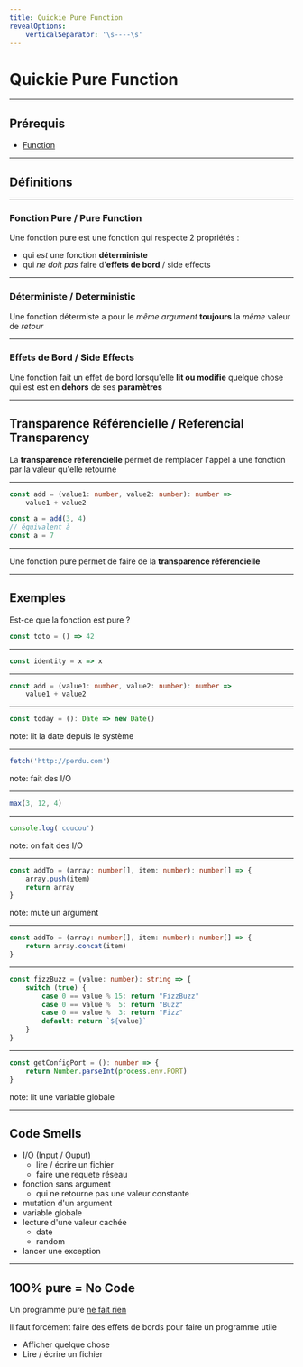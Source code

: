 ```yaml
---
title: Quickie Pure Function
revealOptions:
    verticalSeparator: '\s----\s'
---
```

# Quickie Pure Function

---

## Prérequis

- [Function](./quickie_functions.md)

---

## Définitions

----

### Fonction Pure / Pure Function

<div class="fragment">

Une fonction pure est une fonction qui respecte 2 propriétés :

- qui _est_ une fonction **déterministe**
- qui _ne doit pas_ faire d'**effets de bord** / side effects

</div>

----

### Déterministe / Deterministic

<div class="fragment">

Une fonction détermiste a pour le _même argument_ **toujours** la _même_ valeur de _retour_

</div>

----

### Effets de Bord / Side Effects

<div class="fragment">

Une fonction fait un effet de bord lorsqu'elle **lit ou modifie** quelque chose qui est est en **dehors** de ses **paramètres**

</div>

----

## Transparence Référencielle / Referencial Transparency

La **transparence référencielle** permet de remplacer l'appel à une fonction par la valeur qu'elle retourne

----

```typescript
const add = (value1: number, value2: number): number =>
    value1 + value2

const a = add(3, 4)
// équivalent à
const a = 7
```

----

Une fonction pure permet de faire de la **transparence référencielle**

---

## Exemples

Est-ce que la fonction est pure ?

```typescript
const toto = () => 42
```

----

```typescript
const identity = x => x
```

----

```typescript
const add = (value1: number, value2: number): number =>
    value1 + value2
```

----

```typescript
const today = (): Date => new Date()
```

note:
    lit la date depuis le système

----

```typescript
fetch('http://perdu.com')
```

note:
    fait des I/O

----

```typescript
max(3, 12, 4)
```

----

```typescript
console.log('coucou')
```

note:
    on fait des I/O

----

```typescript
const addTo = (array: number[], item: number): number[] => {
    array.push(item)
    return array
}
```

note:
    mute un argument

----

```typescript
const addTo = (array: number[], item: number): number[] => {
    return array.concat(item)
}
```

----

```typescript
const fizzBuzz = (value: number): string => {
    switch (true) {
        case 0 == value % 15: return "FizzBuzz"
        case 0 == value %  5: return "Buzz"
        case 0 == value %  3: return "Fizz"
        default: return `${value}`
    }
}
```

----

```typescript
const getConfigPort = (): number => {
    return Number.parseInt(process.env.PORT)
}
```

note:
    lit une variable globale

---

## Code Smells

- I/O (Input / Ouput)
  - lire / écrire un fichier
  - faire une requete réseau
- fonction sans argument
  - qui ne retourne pas une valeur constante
- mutation d'un argument
- variable globale
- lecture d'une valeur cachée
  - date
  - random
- lancer une exception

---

## 100% pure = No Code

Un programme pure [ne fait rien](https://github.com/kelseyhightower/nocode)

Il faut forcément faire des effets de bords pour faire un programme utile

- Afficher quelque chose
- Lire / écrire un fichier
